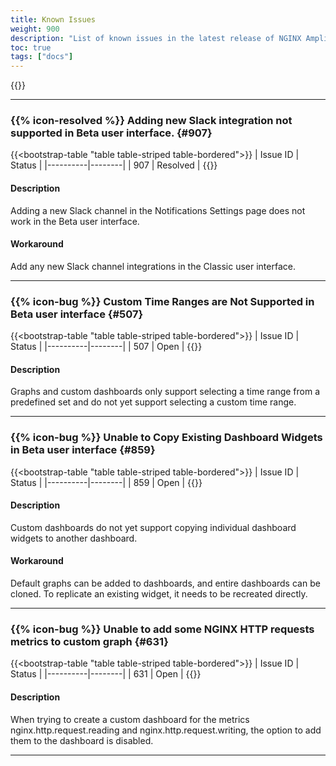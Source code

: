 ```yaml
---
title: Known Issues
weight: 900
description: "List of known issues in the latest release of NGINX Amplify"
toc: true
tags: ["docs"]
---
```


{{<rn-styles>}}

---

### {{% icon-resolved %}} Adding new Slack integration not supported in Beta user interface. {#907}

{{<bootstrap-table "table table-striped table-bordered">}}
| Issue ID | Status |
|----------|--------|
| 907      | Resolved   |
{{</bootstrap-table>}}

#### Description

Adding a new Slack channel in the Notifications Settings page does not work in the Beta user interface.

#### Workaround

Add any new Slack channel integrations in the Classic user interface.

---

### {{% icon-bug %}} Custom Time Ranges are Not Supported in Beta user interface {#507}

{{<bootstrap-table "table table-striped table-bordered">}}
| Issue ID | Status |
|----------|--------|
| 507      | Open   |
{{</bootstrap-table>}}

#### Description

Graphs and custom dashboards only support selecting a time range from a predefined set and do not yet support selecting a custom time range.

---

### {{% icon-bug %}} Unable to Copy Existing Dashboard Widgets in Beta user interface {#859}

{{<bootstrap-table "table table-striped table-bordered">}}
| Issue ID | Status |
|----------|--------|
| 859      | Open   |
{{</bootstrap-table>}}

#### Description

Custom dashboards do not yet support copying individual dashboard widgets to another dashboard.

#### Workaround

Default graphs can be added to dashboards, and entire dashboards can be cloned. To replicate an existing widget, it needs to be recreated directly.

---

### {{% icon-bug %}} Unable to add some NGINX HTTP requests metrics to custom graph {#631}

{{<bootstrap-table "table table-striped table-bordered">}}
| Issue ID | Status |
|----------|--------|
| 631      | Open   |
{{</bootstrap-table>}}

#### Description

When trying to create a custom dashboard for the metrics nginx.http.request.reading and nginx.http.request.writing, the option to add them to the dashboard is disabled.

---